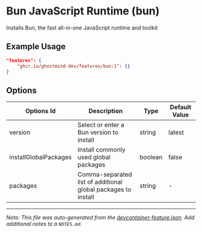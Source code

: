 
# Bun JavaScript Runtime (bun)

Installs Bun, the fast all-in-one JavaScript runtime and toolkit

## Example Usage

```json
"features": {
    "ghcr.io/ghostmind-dev/features/bun:1": {}
}
```

## Options

| Options Id | Description | Type | Default Value |
|-----|-----|-----|-----|
| version | Select or enter a Bun version to install | string | latest |
| installGlobalPackages | Install commonly used global packages | boolean | false |
| packages | Comma-separated list of additional global packages to install | string | - |



---

_Note: This file was auto-generated from the [devcontainer-feature.json](https://github.com/ghostmind-dev/features/blob/main/features/src/bun/devcontainer-feature.json).  Add additional notes to a `NOTES.md`._
